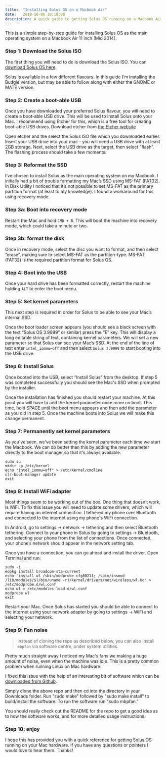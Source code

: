 ```yaml
---
title:  "Installing Solus OS on a Macbook Air"
date:   2018-10-06 10:18:00
description: A quick guide to getting Solus OS running on a Macbook Air.
---
```


This is a simple step-by-step guide for installing Solus OS as the main operating system on a Macbook Air 11 inch (Mid 2014). 

### Step 1: Download the Solus ISO

The first thing you will need to do is download the Solus ISO. You can [download Solus OS here](https://getsol.us/download/). 

Solus is available in a few different flavours. In this guide I'm installing the Budgie version, but may be able to follow along with either the GNOME or MATE version.

### Step 2: Create a boot-able USB

Once you have downloaded your preferred Solus flavour, you will need to create a boot-able USB drive. This will be used to install Solus onto your Mac. I recommend using Etcher for this, which is a free tool for creating boot-able USB drives. Download etcher from [the Etcher website](https://etcher.io/)

Open etcher and the select the Solus ISO file which you downloaded earlier. Insert your USB drive into your mac – you will need a USB drive with at least 2GB storage. Next, select the USB drive as the target, then select "flash". The flashing process should take a few moments.

### Step 3: Reformat the SSD

I’ve chosen to install Solus as the main operating system on my Macbook. I initially had a bit of trouble formatting my Mac’s SSD using MS-FAT (FAT32). In Disk Utility I noticed that it’s not possible to set MS-FAT as the primary partition format (at least to my knowledge). I found a workaround for this using recovery mode.

### Step 3a: Boot into recovery mode

Restart the Mac and hold `CMD + R`. This will boot the machine into recovery mode, which could take a minute or two.

### Step 3b: format the disk

Once in recovery mode, select the disc you want to format, and then select “erase”, making sure to select MS-FAT as the partition-type. MS-FAT (FAT32) is the required partition format for Solus OS.

### Step 4: Boot into the USB

Once your hard drive has been formatted correctly, restart the machine holding `ALT` to enter the boot menu. 

### Step 5: Set kernel parameters

This next step is required in order for Solus to be able to see your Mac’s internal SSD. 

Once the boot loader screen appears (you should see a black screen with the text “Solus OS 3.9999” or similar) press the “E” key. This will display a long editable string of text, containing kernel parameters. We will set a new parameter so that Solus can see your Mac’s SSD. At the end of the line of text enter `intel_iommu=off` and then select `Solus 3.9999` to start booting into the USB drive.

### Step 6: Install Solus

Once booted into the USB, select “Install Solus” from the desktop. If step 5 was completed successfully you should see the Mac's SSD when prompted by the installer.

Once the installation has finished you should restart your machine. At this point you will have to add the kernel parameter once more on boot. This time, hold SPACE until the boot menu appears and then add the parameter as you did in step 5. Once the machine boots into Solus we will make this change permanent.

### Step 7: Permanently set kernel parameters

As you've seen, we've been setting the kernel parameter each time we start the Macbook. We can do better than this by adding the new parameter directly to the boot manager so that it's always available.

```
sudo su
mkdir -p /etc/kernel
echo "intel_iommu=off" > /etc/kernel/cmdline
clr-boot-manager update
exit
```

### Step 8: Install WiFi adapter

Most things seem to be working out of the box. One thing that doesn’t work, is WiFi. To fix this issue you will need to update some drivers, which will require having an internet connection. I tethered my phone over Bluetooth and connected to the internet using my phone's WiFi connection.

In Android, go to settings -> network -> tethering and then select Bluetooth tethering. Connect to your phone in Solus by going to settings -> Bluetooth, and selecting your phone from the list of connections. Once connected, your phone’s network should appear in the network setting tab.

Once you have a connection, you can go ahead and install the driver. Open Terminal and run:

```
sudo -i
eopkg install broadcom-sta-current 
echo 'install wl /sbin/modprobe cfg80211; /sbin/insmod /lib/modules/$(/bin/uname -r)/kernel/drivers/net/wireless/wl.ko' > /etc/modprobe.d/wl.conf 
echo wl > /etc/modules-load.d/wl.conf 
modprobe wl
exit
```

Restart your Mac. Once Solus has started you should be able to connect to the internet using your network adapter by going to settings -> WiFi and selecting your network. 

### Step 9: Fan noise

> Instead of cloning the repo as described below, you can also install `mbpfan` via software centre, under system utilities.

Pretty much straight away I noticed my Mac's fans we making a huge amount of noise, even when the machine was idle. This is a pretty common problem when running Linux on Mac hardware. 

I fixed this issue with the help of an interesting bit of software which can be [downloaded from Github](https://github.com/dgraziotin/mbpfan).

Simply clone the above repo and then cd into the directory in your Downloads folder. Run "sudo make" followed by "sudo make install" to build/install the software. To run the software run "sudo mbpfan." 

You should really check out the README for the repo to get a good idea as to how the software works, and for more detailed usage instructions.

### Step 10: enjoy

I hope this has provided you with a quick reference for getting Solus OS running on your Mac hardware. If you have any questions or pointers I would love to hear them. Thanks!
